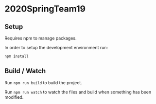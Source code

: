 # 2020SpringTeam19

## Setup
Requires npm to manage packages.

In order to setup the development environment run:

`npm install`

## Build / Watch

Run `npm run build` to build the project.

Run `npm run watch` to watch the files and build when something has been modified.